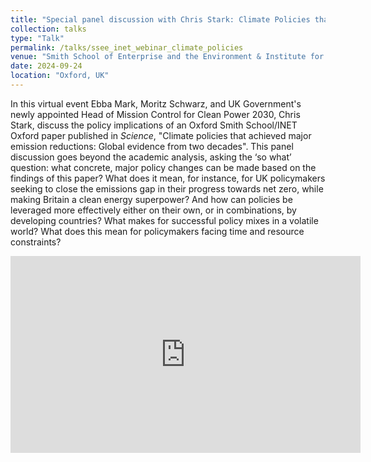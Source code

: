 ```yaml
---
title: "Special panel discussion with Chris Stark: Climate Policies that achieved major emission reductions with Chris Stark."
collection: talks
type: "Talk"
permalink: /talks/ssee_inet_webinar_climate_policies
venue: "Smith School of Enterprise and the Environment & Institute for New Economic Thinking Webinar"
date: 2024-09-24
location: "Oxford, UK"
---
```


In this virtual event Ebba Mark, Moritz Schwarz, and UK Government's newly appointed Head of Mission Control for Clean Power 2030, Chris Stark, discuss the policy implications of an Oxford Smith School/INET Oxford paper published in *Science*, "Climate policies that achieved major emission reductions: Global evidence from two decades". This panel discussion goes beyond the academic analysis, asking the ‘so what’ question: what concrete, major policy changes can be made based on the findings of this paper? What does it mean, for instance, for UK policymakers seeking to close the emissions gap in their progress towards net zero, while making Britain a clean energy superpower? And how can policies be leveraged more effectively either on their own, or in combinations, by developing countries? What makes for successful policy mixes in a volatile world? What does this mean for policymakers facing time and resource constraints?

<iframe width="560" height="315" src="https://www.youtube.com/embed/GB5mnBE5700?si=bufRhqRS8999TL9y" title="YouTube video player" frameborder="0" allow="accelerometer; autoplay; clipboard-write; encrypted-media; gyroscope; picture-in-picture; web-share" referrerpolicy="strict-origin-when-cross-origin" allowfullscreen></iframe>